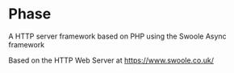# Phase
A HTTP server framework based on PHP using the Swoole Async framework

Based on the HTTP Web Server at https://www.swoole.co.uk/
